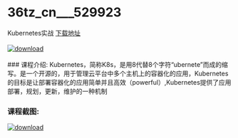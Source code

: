 # 36tz_cn___529923
Kubernetes实战
[下载地址](http://www.36tz.cn/article/529923 "下载地址")
<br/></br>[![download](http://36tz.cn/muke_img/2020_01_1-40-300x216.png "下载地址")](http://www.36tz.cn/article/529923 "下载地址")
<br/></br>### 课程介绍:
Kubernetes，简称K8s，是用8代替8个字符“ubernete”而成的缩写。是一个开源的，用于管理云平台中多个主机上的容器化的应用，Kubernetes的目标是让部署容器化的应用简单并且高效（powerful）,Kubernetes提供了应用部署，规划，更新，维护的一种机制

### 课程截图:
[![download](http://36tz.cn/muke_img/2020_01_11-42.png "下载地址")](http://www.36tz.cn/article/529923 "下载地址")
